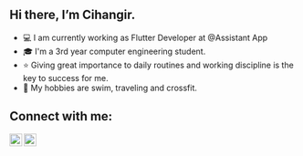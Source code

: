 ## Hi there, I’m Cihangir. 

- 💻 I am currently working as Flutter Developer at @Assistant App
- 🎓 I'm a 3rd year computer engineering student.
- ⭐ Giving great importance to daily routines and working discipline is the key to success for me.
- 💪 My hobbies are swim, traveling and crossfit.


## Connect with me:

[<img align = "left" alt="emirhansern | Instagram" width = "22px" src = "https://cdn.jsdelivr.net/npm/simple-icons@v3/icons/instagram.svg" />][instagram]

[<img align = "left" alt="emirhansern | Linkedin" width = "22px" src = "https://cdn.jsdelivr.net/npm/simple-icons@v3/icons/linkedin.svg" />][linkedin]


<br />

[instagram]: https://www.instagram.com/cihangirtuncerr
[linkedin]: https://www.linkedin.com/in/cihangir-tuncer-b4b3311b0
